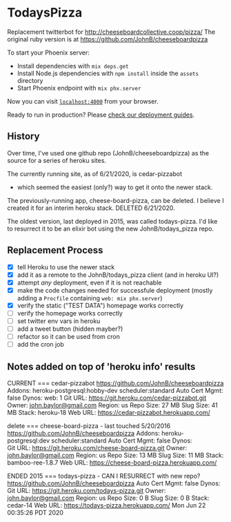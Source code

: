 # TodaysPizza

Replacement twitterbot for http://cheeseboardcollective.coop/pizza/
The original ruby version is at https://github.com/JohnB/cheeseboardpizza

To start your Phoenix server:

  * Install dependencies with `mix deps.get`
  * Install Node.js dependencies with `npm install` inside the `assets` directory
  * Start Phoenix endpoint with `mix phx.server`

Now you can visit [`localhost:4000`](http://localhost:4000) from your browser.

Ready to run in production? Please [check our deployment guides](https://hexdocs.pm/phoenix/deployment.html).

## History
Over time, I've used one github repo (JohnB/cheeseboardpizza) as the source
for a series of heroku sites.

The currently running site, as of 6/21/2020, is cedar-pizzabot 
- which seemed the easiest (only?) way to get it onto the newer stack.

The previously-running app, cheese-board-pizza, can be deleted.
I believe I created it for an interim heroku stack.
DELETED 6/21/2020.

The oldest version, last deployed in 2015, was called todays-pizza.
I'd like to resurrect it to be an elixir bot using the new JohnB/todays_pizza repo.

## Replacement Process
- [x] tell Heroku to use the newer stack
- [x] add it as a remote to the JohnB/todays_pizza client (and in heroku UI?)
- [x] attempt _any_ deployment, even if it is not reachable
- [x] make the code changes needed for successfule deployment 
      (mostly adding a `Procfile` containing 
      `web: mix phx.server`)
- [x] verify the static ("TEST DATA") homepage works correctly
- [ ] verify the homepage works correctly
- [ ] set twitter env vars in heroku
- [ ] add a tweet button (hidden mayber?)
- [ ] refactor so it can be used from cron
- [ ] add the cron job

## Notes added on top of 'heroku info' results
CURRENT === cedar-pizzabot
https://github.com/JohnB/cheeseboardpizza
Addons:         heroku-postgresql:hobby-dev
                scheduler:standard
Auto Cert Mgmt: false
Dynos:          web: 1
Git URL:        https://git.heroku.com/cedar-pizzabot.git
Owner:          john.baylor@gmail.com
Region:         us
Repo Size:      27 MB
Slug Size:      41 MB
Stack:          heroku-18
Web URL:        https://cedar-pizzabot.herokuapp.com/

delete === cheese-board-pizza - last touched 5/20/2016 
https://github.com/JohnB/cheeseboardpizza
Addons:         heroku-postgresql:dev
                scheduler:standard
Auto Cert Mgmt: false
Dynos:          
Git URL:        https://git.heroku.com/cheese-board-pizza.git
Owner:          john.baylor@gmail.com
Region:         us
Repo Size:      13 MB
Slug Size:      11 MB
Stack:          bamboo-ree-1.8.7
Web URL:        https://cheese-board-pizza.herokuapp.com/

ENDED 2015 === todays-pizza - CAN I RESURRECT with new repo?
https://github.com/JohnB/cheeseboardpizza
Auto Cert Mgmt: false
Dynos:          
Git URL:        https://git.heroku.com/todays-pizza.git
Owner:          john.baylor@gmail.com
Region:         us
Repo Size:      0 B
Slug Size:      0 B
Stack:          cedar-14
Web URL:        https://todays-pizza.herokuapp.com/
Mon Jun 22 00:35:26 PDT 2020
